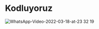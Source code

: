 # Kodluyoruz







![WhatsApp-Video-2022-03-18-at-23 32 19](https://user-images.githubusercontent.com/83772404/159080589-6247a2d7-ad23-443a-aa47-29e74e849018.gif)
